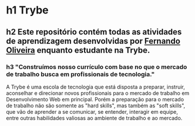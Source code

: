 ﻿# h1 Trybe

## h2 Este repositório contém todas as atividades de aprendizagem desenvolvidas por [Fernando Oliveira](www.linkedin.com/in/fernando1806) enquanto estudante na Trybe.

### h3 "Construímos nosso currículo com base no que o mercado de trabalho busca em profissionais de tecnologia."

A Trybe é uma escola de tecnologia que está disposta a preparar, instruir, aconselhar e direcionar novos profissionais para o mercado de trabalho em Desenvolvimento Web em principal. Porém a preparação para o mercado de trabalho não são somente as "hard skills", mas também as "soft skills", que vão de aprender a se comunicar, se entender, interagir em equipe, entre outras habilidades valiosas ao ambiente de trabalho e ao mercado.
